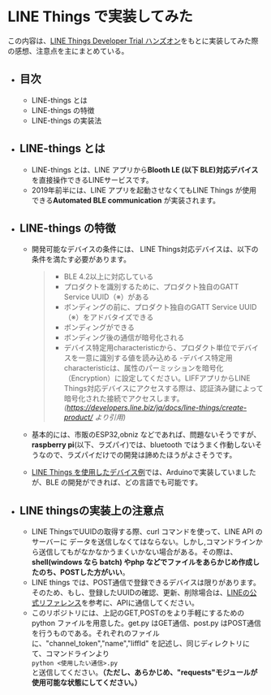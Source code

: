 # LINE Things で実装してみた
この内容は、[LINE Things Developer Trial ハンズオン](https://qiita.com/hktechno/items/bb83cc898c75819b2664)をもとに実装してみた際の感想、注意点を主にまとめている。
- ## 目次
    - LINE-things とは
    - LINE-things の特徴
    - LINE-things の実装法
- ## LINE-things とは
    - LINE-things とは、LINE アプリから**Blooth LE (以下 BLE)対応デバイス**を直接操作できるLINEサービスです。
    - 2019年前半には、LINE アプリを起動させなくてもLINE Things が使用できる**Automated BLE communication** が実装されます。
    
- ## LINE-things の特徴
    - 開発可能なデバイスの条件には、
    LINE Things対応デバイスは、以下の条件を満たす必要があります。
        >- BLE 4.2以上に対応している
        >- プロダクトを識別するために、プロダクト独自のGATT Service UUID（※）がある
        >- ボンディングの前に、プロダクト独自のGATT Service UUID（※）をアドバタイズできる
        >- ボンディングができる
        >- ボンディング後の通信が暗号化される
        >- デバイス特定用characteristicから、プロダクト単位でデバイスを一意に識別する値を読み込める
        >-デバイス特定用characteristicは、属性のパーミッションを暗号化（Encryption）に設定してください。LIFFアプリからLINE Things対応デバイスにアクセスする際は、認証済み鍵によって暗号化された接続でアクセスします。*(https://developers.line.biz/ja/docs/line-things/create-product/ より引用)*

    - 基本的には、市販のESP32,obniz などであれば、問題ないそうですが、**raspberry pi**(以下、ラズパイ)では、bluetooth ではうまく作動しないそうなので、ラズパイだけでの開発は諦めたほうがよさそうです。
    - [LINE Things を使用したデバイス例](https://qiita.com/hktechno/items/bb83cc898c75819b2664#line-things-%E3%82%92%E4%BD%BF%E3%81%A3%E3%81%9F%E3%83%87%E3%83%90%E3%82%A4%E3%82%B9%E3%81%AE%E4%BD%9C%E4%BE%8B)では、Arduinoで実装していましたが、BLE の開発ができれば、どの言語でも可能です。

- ## LINE thingsの実装上の注意点
    - LINE ThingsでUUIDの取得する際、curl コマンドを使って、LINE API のサーバーに データを送信しなくてはならない。しかし,コマンドラインから送信してもがなかなかうまくいかない場合がある。その際は、**shell(windows なら batch) やphp などでファイルをあらかじめ作成したのち、POSTした方がいい**。
    - LINE things では、POST通信で登録できるデバイスは限りがあります。そのため、もし、登録したUUIDの確認、更新、削除場合は、[LINEの公式リファレンス](https://developers.line.biz/ja/reference/line-things/#get-product-id-and-psdi)を参考に、APIに通信してください。
    - このリポジトリには、上記のGET,POSTのをより手軽にするためのpython ファイルを用意した。get.py はGET通信、post.py はPOST通信を行うものである。それぞれのファイルに、"channel_token","name","liffId" を記述し、同じディレクトリにて、コマンドラインより<br>
    `python <使用したい通信>.py`<br>と送信してください。**（ただし、あらかじめ、"requests"モジュールが使用可能な状態にしてください。）**